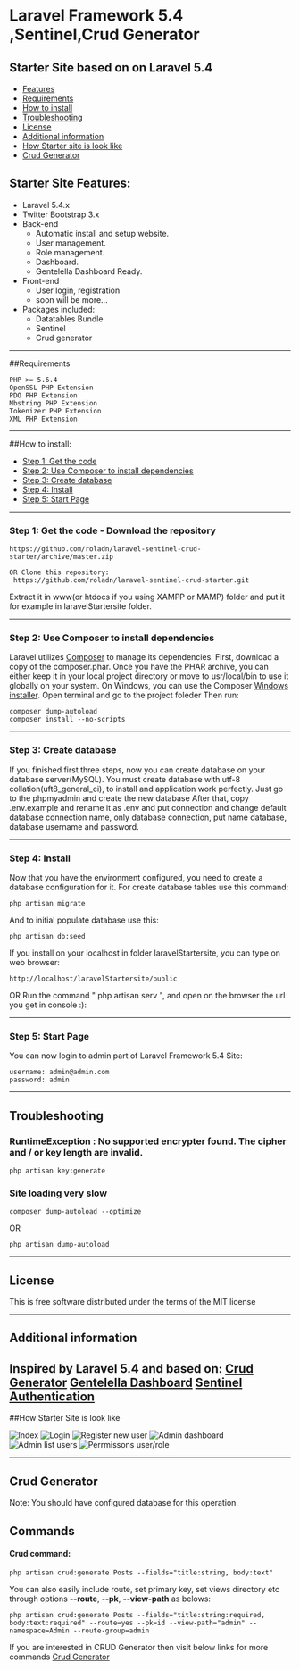 
# Laravel Framework 5.4 ,Sentinel,Crud Generator

## Starter Site based on on Laravel 5.4 
* [Features](#feature1)
* [Requirements](#feature2)
* [How to install](#feature3)
* [Troubleshooting](#feature5)
* [License](#feature6)
* [Additional information](#feature7)
* [How Starter site is look like](#feature8)
* [Crud Generator](#feature9)

<a name="feature1"></a>
## Starter Site Features:
* Laravel 5.4.x
* Twitter Bootstrap 3.x
* Back-end
	* Automatic install and setup website.
	* User management.
	* Role management.
	* Dashboard.
	* Gentelella Dashboard Ready.
* Front-end
	* User login, registration
	* soon will be more...
* Packages included:
	* Datatables Bundle
	* Sentinel
	* Crud generator

-----
<a name="feature2"></a>
##Requirements

	PHP >= 5.6.4
	OpenSSL PHP Extension
	PDO PHP Extension
	Mbstring PHP Extension
	Tokenizer PHP Extension
	XML PHP Extension

-----
<a name="feature3"></a>
##How to install:
* [Step 1: Get the code](#step1)
* [Step 2: Use Composer to install dependencies](#step2)
* [Step 3: Create database](#step3)
* [Step 4: Install](#step4)
* [Step 5: Start Page](#step5)

-----
<a name="step1"></a>
### Step 1: Get the code - Download the repository
	https://github.com/roladn/laravel-sentinel-crud-starter/archive/master.zip 
    
    OR Clone this repository:
     https://github.com/roladn/laravel-sentinel-crud-starter.git

Extract it in www(or htdocs if you using XAMPP or MAMP) folder and put it for example in laravelStartersite folder.

-----
<a name="step2"></a>
### Step 2: Use Composer to install dependencies

Laravel utilizes [Composer](http://getcomposer.org/) to manage its dependencies. First, download a copy of the composer.phar.
Once you have the PHAR archive, you can either keep it in your local project directory or move to
usr/local/bin to use it globally on your system.
On Windows, you can use the Composer [Windows installer](https://getcomposer.org/Composer-Setup.exe).
Open terminal and go to the project foleder
Then run:

    composer dump-autoload
    composer install --no-scripts

-----
<a name="step3"></a>
### Step 3: Create database

If you finished first three steps, now you can create database on your database server(MySQL). You must create database
with utf-8 collation(uft8_general_ci), to install and application work perfectly.
Just go to the phpmyadmin and create the new database
After that, copy .env.example and rename it as .env and put connection and change default database connection name, only database connection, put name database, database username and password.

-----
<a name="step4"></a>
### Step 4: Install

Now that you have the environment configured, you need to create a database configuration for it. For create database tables use this command:

    php artisan migrate

And to initial populate database use this:

    php artisan db:seed

If you install on your localhost in folder laravelStartersite, you can type on web browser:

	http://localhost/laravelStartersite/public

OR Run the command " php artisan serv ", and open on the browser the url you get in console :):


-----
<a name="step5"></a>
### Step 5: Start Page

You can now login to admin part of Laravel Framework 5.4  Site:

    username: admin@admin.com
    password: admin


-----
<a name="feature5"></a>
## Troubleshooting

### RuntimeException : No supported encrypter found. The cipher and / or key length are invalid.

    php artisan key:generate

### Site loading very slow

	composer dump-autoload --optimize
OR

    php artisan dump-autoload

-----
<a name="feature6"></a>
## License

This is free software distributed under the terms of the MIT license

-----
<a name="feature7"></a>
## Additional information

Inspired by Laravel 5.4 and based on:
[Crud Generator](https://github.com/roladn/laravelcrud)
[Gentelella Dashboard](https://goo.gl/NI1sGa)
[Sentinel Authentication](https://cartalyst.com/manual/sentinel/2.0)
----
<a name="feature8"></a>
##How Starter Site is look like

![Index](http://i63.tinypic.com/315onf8.png)
![Login](http://i64.tinypic.com/23vku8w.png)
![Register new user](http://i63.tinypic.com/21jaybp.png)
![Admin dashboard](http://i66.tinypic.com/a4bj9l.png)
![Admin list users](http://i63.tinypic.com/2ivzio9.png)
![Perrmissons user/role ](http://i67.tinypic.com/35jgn52.png)

----
<a name="feature9"></a>
## Crud Generator
Note: You should have configured database for this operation.

## Commands

#### Crud command:

```
php artisan crud:generate Posts --fields="title:string, body:text"
```

You can also easily include route, set primary key, set views directory etc through options **--route**, **--pk**, **--view-path** as belows:

```
php artisan crud:generate Posts --fields="title:string:required, body:text:required" --route=yes --pk=id --view-path="admin" --namespace=Admin --route-group=admin
```

If you are interested in  CRUD Generator then visit below links for more commands
[Crud Generator](https://github.com/roladn/laravelcrud#commands)